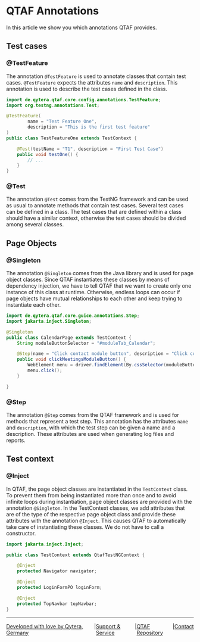 # QTAF Annotations

In this article we show you which annotations QTAF provides.

## Test cases


### @TestFeature

The annotation `@TestFeature` is used to annotate classes that contain test cases. `@TestFeature` expects the attributes `name` and `description`. This annotation is used to describe the test cases defined in the class.

```java
import de.qytera.qtaf.core.config.annotations.TestFeature;
import org.testng.annotations.Test;

@TestFeature(
        name = "Test Feature One",
        description = "This is the first test feature"
)
public class TestFeatureOne extends TestContext {

    @Test(testName = "T1", description = "First Test Case")
    public void testOne() {
        // ...
    }
}
```

### @Test

The annotation `@Test` comes from the TestNG framework and can be used as usual to annotate methods that contain test cases. Several test cases can be defined in a class. The test cases that are defined within a class should have a similar context, otherwise the test cases should be divided among several classes.

## Page Objects

### @Singleton

The annotation `@Singleton` comes from the Java library and is used for page object classes. Since QTAF instantiates these classes by means of dependency injection, we have to tell QTAF that we want to create only one instance of this class at runtime. Otherwise, endless loops can occur if page objects have mutual relationships to each other and keep trying to instantiate each other.

```java
import de.qytera.qtaf.core.guice.annotations.Step;
import jakarta.inject.Singleton;

@Singleton
public class CalendarPage extends TestContext {
    String moduleButtonSelector = "#moduleTab_Calendar";

    @Step(name = "Click contact module button", description = "Click contact module button")
    public void clickMeetingsModuleButton() {
        WebElement menu = driver.findElement(By.cssSelector(moduleButtonSelector));
        menu.click();
    }

}
```

### @Step

The annotation `@Step` comes from the QTAF framework and is used for methods that represent a test step. This annotation has the attributes `name` and `description`, with which the test step can be given a name and a description. These attributes are used when generating log files and reports.



## Test context

### @Inject

In QTAF, the page object classes are instantiated in the `TestContext` class. To prevent them from being instantiated more than once and to avoid infinite loops during instantiation, page object classes are provided with the annotation `@Singleton`. In the TestContext classes, we add attributes that are of the type of the respective page object class and provide these attributes with the annotation `@Inject`. This causes QTAF to automatically take care of instantiating these classes. We do not have to call a constructor.

```java
import jakarta.inject.Inject;

public class TestContext extends QtafTestNGContext {

    @Inject
    protected Navigator navigator;

    @Inject
    protected LoginFormPO loginForm;

    @Inject
    protected TopNavbar topNavbar;
}
```

<hr>
<div style="display: flex; flex-direction: row; justify-content: space-between">
  <a href="https://www.qytera.de" target="_blank">Developed with love by Qytera, Germany</a>
  <span>|</span>
  <a href="https://www.qytera.de/testautomatisierung-workshop" target="_blank">Support & Service</a>
  <span>|</span>
  <a href="https://github.com/Qytera-Gmbh/QTAF" target="_blank">QTAF Repository</a>
  <span>|</span>
  <a href="https://www.qytera.de/kontakt" target="_blank">Contact</a><br>
</div>

